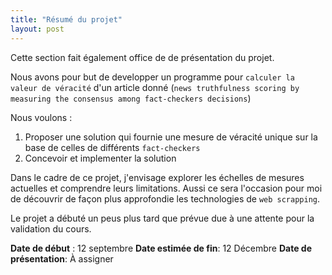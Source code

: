 ```yaml
---
title: "Résumé du projet"
layout: post
---
```


Cette section fait également office de de présentation du projet.

Nous avons pour but  de  developper un programme pour `calculer la valeur de véracité` d'un article donné (`news truthfulness scoring by measuring the consensus among fact-checkers decisions`)

Nous voulons : 
1. Proposer une solution  qui fournie une mesure  de véracité unique sur la base de  celles de différents  `fact-checkers`
2. Concevoir et implementer la solution


Dans le cadre de ce projet, j'envisage explorer les  échelles de mesures actuelles et comprendre leurs limitations. Aussi ce sera l'occasion pour moi de découvrir  de façon plus approfondie les technologies de `web scrapping`. 

Le projet a débuté un peus plus tard que prévue due à une attente pour la validation du cours.

**Date de début** : 12 septembre 
**Date estimée de fin**: 12 Décembre 
**Date de présentation**: À assigner 




